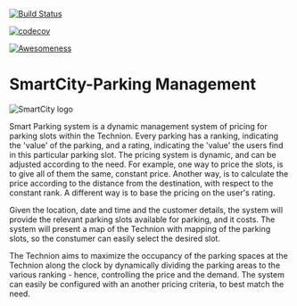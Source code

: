 [![Build Status](https://travis-ci.org/TechnionYP5777/SmartCity-ParkingManagement.png)](https://travis-ci.org/TechnionYP5777/SmartCity-ParkingManagement)

[![codecov](https://codecov.io/gh/TechnionYP5777/SmartCity-ParkingManagement/branch/master/graph/badge.svg)](https://codecov.io/gh/TechnionYP5777/SmartCity-ParkingManagement)

[![Awesomeness](https://img.shields.io/badge/awesomeness-100%25-blue.svg)](https://shields.io/)

# SmartCity-Parking Management

![SmartCity logo](https://s24.postimg.org/j36nmvh8l/smart_parking.png) 

Smart Parking system is a dynamic management system of pricing for parking slots within the Technion. Every parking has a ranking, indicating the 'value' of the parking, and a rating, indicating the 'value' the users find in this particular parking slot.
The pricing system is dynamic, and can be adjusted according to the need. For example, one way to price the slots, is to give all of them the same, constant price. Another way, is to calculate the price according to the distance from the destination, with respect to the constant rank. A different way is to base the pricing on the user's rating.

Given the location, date and time and the customer details, the system will provide the relevant parking slots available for parking, and it costs. The system will present a map of the Technion with mapping of the parking slots, so the constumer can easily select the desired slot. 

The Technion aims to maximize the occupancy of the parking spaces at the Technion along the clock by dynamically dividing the parking areas to the various ranking - hence, controlling the price and the demand. The system can easily be configured with an another pricing criteria, to best match the need.
